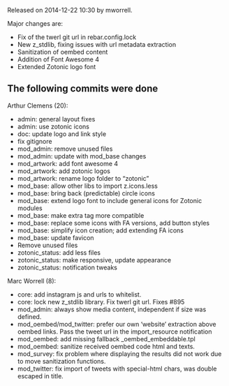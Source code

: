 Released on 2014-12-22 10:30 by mworrell.

Major changes are:

*   Fix of the twerl git url in rebar.config.lock
*   New z\_stdlib, fixing issues with url metadata extraction
*   Sanitization of oembed content
*   Addition of Font Awesome 4
*   Extended Zotonic logo font



The following commits were done
-------------------------------

Arthur Clemens (20):

*   admin: general layout fixes
*   admin: use zotonic icons
*   doc: update logo and link style
*   fix gitignore
*   mod\_admin: remove unused files
*   mod\_admin: update with mod\_base changes
*   mod\_artwork: add font awesome 4
*   mod\_artwork: add zotonic logos
*   mod\_artwork: rename logo folder to “zotonic”
*   mod\_base: allow other libs to import z.icons.less
*   mod\_base: bring back (predictable) circle icons
*   mod\_base: extend logo font to include general icons for Zotonic modules
*   mod\_base: make extra tag more compatible
*   mod\_base: replace some icons with FA versions, add button styles
*   mod\_base: simplify icon creation; add extending FA icons
*   mod\_base: update favicon
*   Remove unused files
*   zotonic\_status: add less files
*   zotonic\_status: make responsive, update appearance
*   zotonic\_status: notification tweaks

Marc Worrell (8):

*   core: add instagram js and urls to whitelist.
*   core: lock new z\_stdlib library. Fix twerl git url. Fixes #895
*   mod\_admin: always show media content, independent if size was defined.
*   mod\_oembed/mod\_twitter: prefer our own ‘website’ extraction above oembed links. Pass the tweet url in the import\_resource notification
*   mod\_oembed: add missing fallback \_oembed\_embeddable.tpl
*   mod\_oembed: sanitize received oembed code html and texts.
*   mod\_survey: fix problem where displaying the results did not work due to move sanitization functions.
*   mod\_twitter: fix import of tweets with special-html chars, was double escaped in title.